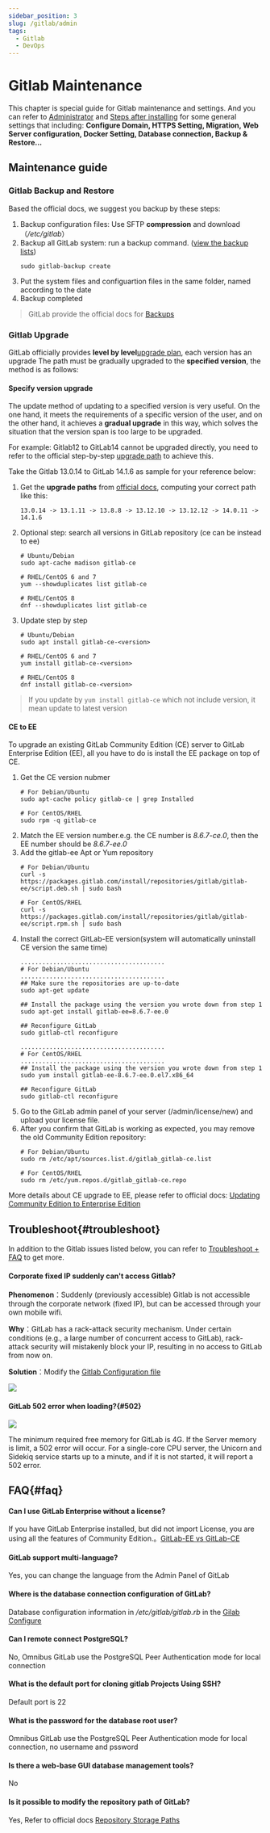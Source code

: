 ```yaml
---
sidebar_position: 3
slug: /gitlab/admin
tags:
  - Gitlab
  - DevOps
---
```


# Gitlab Maintenance

This chapter is special guide for Gitlab maintenance and settings. And you can refer to [Administrator](../administrator) and [Steps after installing](../install/setup) for some general settings that including: **Configure Domain, HTTPS Setting, Migration, Web Server configuration, Docker Setting, Database connection, Backup & Restore...**  

## Maintenance guide

### Gitlab Backup and Restore

Based the official docs, we suggest you backup by these steps:

1. Backup configuration files: Use SFTP  **compression** and download（*/etc/gitlab*）
2. Backup all GitLab system: run a backup command. ([view the backup lists](https://docs.gitlab.com/ce/raketasks/backup_restore.html#creating-a-backup-of-the-gitlab-system))
   ``` shell
   sudo gitlab-backup create
   ```
3. Put the system files and configuartion files in the same folder, named according to the date
4. Backup completed

> GitLab provide the official docs for [Backups](https://docs.gitlab.com/omnibus/settings/backups.html)


### Gitlab Upgrade

GitLab officially provides **level by level**[upgrade plan](https://docs.gitlab.com/omnibus/update/README.html#updating-using-the-official-repositories), each version has an upgrade The path must be gradually upgraded to the **specified version**, the method is as follows:

#### Specify version upgrade

The update method of updating to a specified version is very useful. On the one hand, it meets the requirements of a specific version of the user, and on the other hand, it achieves a **gradual upgrade** in this way, which solves the situation that the version span is too large to be upgraded.

For example: Gitlab12 to GitLab14 cannot be upgraded directly, you need to refer to the official step-by-step [upgrade path](https://docs.gitlab.com/ee/update/index.html#upgrade-paths) to achieve this. 

Take the Gitlab 13.0.14 to GitLab 14.1.6 as sample for your reference below:    

1. Get the **upgrade paths** from [official docs](https://docs.gitlab.com/ee/update/index.html#upgrade-paths), computing your correct path like this:  
   ```
   13.0.14 -> 13.1.11 -> 13.8.8 -> 13.12.10 -> 13.12.12 -> 14.0.11 -> 14.1.6
   ```

2. Optional step: search all versions in GitLab repository (ce can be instead to ee)
   ```
   # Ubuntu/Debian
   sudo apt-cache madison gitlab-ce

   # RHEL/CentOS 6 and 7
   yum --showduplicates list gitlab-ce

   # RHEL/CentOS 8
   dnf --showduplicates list gitlab-ce
   ```

3. Update step by step
   ```
   # Ubuntu/Debian
   sudo apt install gitlab-ce-<version>

   # RHEL/CentOS 6 and 7
   yum install gitlab-ce-<version>

   # RHEL/CentOS 8
   dnf install gitlab-ce-<version>
   ```

> If you update by `yum install gitlab-ce` which not include version, it mean update to latest version


#### CE to EE

To upgrade an existing GitLab Community Edition (CE) server to GitLab Enterprise Edition (EE), all you have to do is install the EE package on top of CE. 

1. Get the CE version nubmer
   ```
   # For Debian/Ubuntu
   sudo apt-cache policy gitlab-ce | grep Installed

   # For CentOS/RHEL
   sudo rpm -q gitlab-ce
   ```
2. Match the EE version number.e.g. the CE number is *8.6.7-ce.0*, then the EE number should be *8.6.7-ee.0*
3. Add the gitlab-ee Apt or Yum repository
   ```
   # For Debian/Ubuntu
   curl -s https://packages.gitlab.com/install/repositories/gitlab/gitlab-ee/script.deb.sh | sudo bash

   # For CentOS/RHEL
   curl -s https://packages.gitlab.com/install/repositories/gitlab/gitlab-ee/script.rpm.sh | sudo bash
   ```
4. Install the correct GitLab-EE version(system will automatically uninstall CE version the same time)
   ```
   ........................................
   # For Debian/Ubuntu
   ........................................
   ## Make sure the repositories are up-to-date
   sudo apt-get update

   ## Install the package using the version you wrote down from step 1
   sudo apt-get install gitlab-ee=8.6.7-ee.0

   ## Reconfigure GitLab
   sudo gitlab-ctl reconfigure
   
   ........................................
   # For CentOS/RHEL
   ........................................
   ## Install the package using the version you wrote down from step 1
   sudo yum install gitlab-ee-8.6.7-ee.0.el7.x86_64

   ## Reconfigure GitLab
   sudo gitlab-ctl reconfigure
   ```
5. Go to the GitLab admin panel of your server (/admin/license/new) and upload your license file.
6. After you confirm that GitLab is working as expected, you may remove the old Community Edition repository:
   ```
   # For Debian/Ubuntu
   sudo rm /etc/apt/sources.list.d/gitlab_gitlab-ce.list

   # For CentOS/RHEL
   sudo rm /etc/yum.repos.d/gitlab_gitlab-ce.repo
   ```
More details about CE upgrade to EE, please refer to official docs: [Updating Community Edition to Enterprise Edition](https://docs.gitlab.com/omnibus/update/README.html#updating-community-edition-to-enterprise-edition)

## Troubleshoot{#troubleshoot}

In addition to the Gitlab issues listed below, you can refer to [Troubleshoot + FAQ](../troubleshoot) to get more.  

#### Corporate fixed IP suddenly can't access Gitlab?  

**Phenomenon**：Suddenly (previously accessible) Gitlab is not accessible through the corporate network (fixed IP), but can be accessed through your own mobile wifi.        

**Why**：GitLab has a rack-attack security mechanism. Under certain conditions (e.g., a large number of concurrent access to GitLab), rack-attack security will mistakenly block your IP, resulting in no access to GitLab from now on.      

**Solution**：Modify the [Gitlab Configuration file](../gitlab#path)

![](https://libs.websoft9.com/Websoft9/DocsPicture/zh/gitlab/gitlab-attachip-websoft9.png)


#### GitLab 502 error when loading?{#502}

![](https://libs.websoft9.com/Websoft9/DocsPicture/en/gitlab/gitlab-502-websoft9.png)

The minimum required free memory for GitLab is 4G. If the Server memory is limit, a 502 error will occur. For a single-core CPU server, the Unicorn and Sidekiq service starts up to a minute, and if it is not started, it will report a 502 error.


## FAQ{#faq}

#### Can I use GitLab Enterprise without a license?  

If you have GitLab Enterprise installed, but did not import License, you are using all the features of Community Edition.。[GitLab-EE vs GitLab-CE](https://about.gitlab.com/install/ce-or-ee/)

#### GitLab support multi-language?

Yes, you can change the language from the Admin Panel of GitLab

#### Where is the database connection configuration of GitLab?

Database configuration information in */etc/gitlab/gitlab.rb* in the [Gilab Configure](../gitlab#path)

#### Can I remote connect PostgreSQL?

No, Omnibus GitLab use the PostgreSQL Peer Authentication mode for local connection

#### What is the default port for cloning gitlab Projects Using SSH?  

Default port is 22

#### What is the password for the database root user?

Omnibus GitLab use the PostgreSQL Peer Authentication mode for local connection, no username and pssword

#### Is there a web-base GUI database management tools?

No

#### Is it possible to modify the repository path of GitLab?

Yes, Refer to official docs [Repository Storage Paths](https://docs.gitlab.com/ee/administration/repository_storage_paths.html)